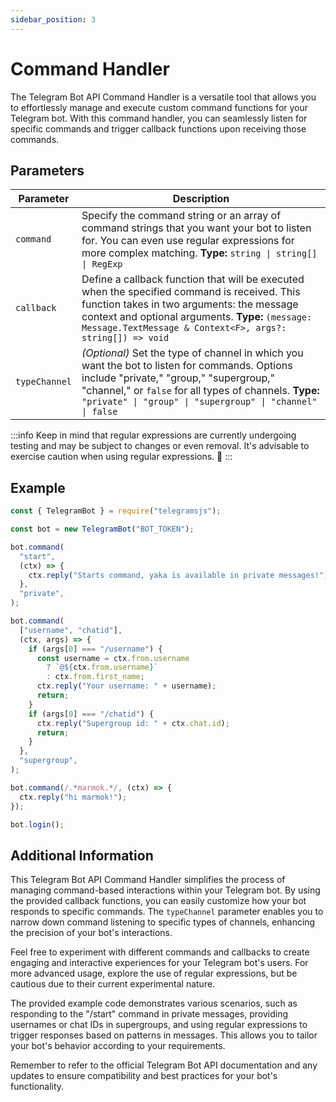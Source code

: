 ```yaml
---
sidebar_position: 3
---
```


# Command Handler

The Telegram Bot API Command Handler is a versatile tool that allows you to effortlessly manage and execute custom command functions for your Telegram bot. With this command handler, you can seamlessly listen for specific commands and trigger callback functions upon receiving those commands.

## Parameters

| Parameter     | Description                                                                                                                                                                                                                                                      |
| ------------- | ---------------------------------------------------------------------------------------------------------------------------------------------------------------------------------------------------------------------------------------------------------------- |
| `command`     | Specify the command string or an array of command strings that you want your bot to listen for. You can even use regular expressions for more complex matching. **Type:** `string \| string[] \| RegExp`                                                         |
| `callback`    | Define a callback function that will be executed when the specified command is received. This function takes in two arguments: the message context and optional arguments. **Type:** `(message: Message.TextMessage & Context<F>, args?: string[]) => void`      |
| `typeChannel` | _(Optional)_ Set the type of channel in which you want the bot to listen for commands. Options include "private," "group," "supergroup," "channel," or `false` for all types of channels. **Type:** `"private" \| "group" \| "supergroup" \| "channel" \| false` |

:::info
Keep in mind that regular expressions are currently undergoing testing and may be subject to changes or even removal. It's advisable to exercise caution when using regular expressions. 🧐
:::

## Example

```javascript
const { TelegramBot } = require("telegramsjs");

const bot = new TelegramBot("BOT_TOKEN");

bot.command(
  "start",
  (ctx) => {
    ctx.reply("Starts command, yaka is available in private messages!");
  },
  "private",
);

bot.command(
  ["username", "chatid"],
  (ctx, args) => {
    if (args[0] === "/username") {
      const username = ctx.from.username
        ? `@${ctx.from.username}`
        : ctx.from.first_name;
      ctx.reply("Your username: " + username);
      return;
    }
    if (args[0] === "/chatid") {
      ctx.reply("Supergroup id: " + ctx.chat.id);
      return;
    }
  },
  "supergroup",
);

bot.command(/.*marmok.*/, (ctx) => {
  ctx.reply("hi marmok!");
});

bot.login();
```

## Additional Information

This Telegram Bot API Command Handler simplifies the process of managing command-based interactions within your Telegram bot. By using the provided callback functions, you can easily customize how your bot responds to specific commands. The `typeChannel` parameter enables you to narrow down command listening to specific types of channels, enhancing the precision of your bot's interactions.

Feel free to experiment with different commands and callbacks to create engaging and interactive experiences for your Telegram bot's users. For more advanced usage, explore the use of regular expressions, but be cautious due to their current experimental nature.

The provided example code demonstrates various scenarios, such as responding to the "/start" command in private messages, providing usernames or chat IDs in supergroups, and using regular expressions to trigger responses based on patterns in messages. This allows you to tailor your bot's behavior according to your requirements.

Remember to refer to the official Telegram Bot API documentation and any updates to ensure compatibility and best practices for your bot's functionality.
